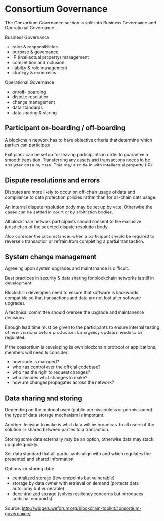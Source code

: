 # Consortium Governance

The Consortium Governance section is split into Business Governance and Operational Governance.

Business Governance
 - roles & responsibilities
 - purpose & governance
 - IP (intellectual property) management
 - competition and inclusion
 - liability & role management
 - strategy & economics

Operational Governance
- on/off- boarding
- dispute resolution
- change management
- data standards
- data sharing & storing

## Participant on-boarding / off-boarding
A blockchain network has to have objective criteria that determine which parties can participate.

Exit plans can be set up for leaving participants in order to guarantee a smooth transition. Transferring any assets and transactions needs to be analyzed case by case. This may also tie in with intellectual property (IP).

## Dispute resolutions and errors
Disputes are more likely to occur on off-chain usage of data and compliance to data protection policies rather than for on-chain data usage.

An internal dispute resolution body may be set up by vote. Otherwise the cases can be settled in court or by arbitration bodies.

All blockchain network participants should consent to the exclusive jurisdiction of the selected dispute resolution body.

Also consider the circumstances when a participant should be required to reverse a transaction or refrain from completing a partial transaction.

## System change management
Agreeing upon system upgrades and maintanance is difficult.

Best practices in security & data sharing for blockchain networks is still in development.

Blockchain developers need to ensure that software is backwards compatible so that transactions and data are not lost after software upgrades.

A technical committee should oversee the upgrade and maintanence decisions.

Enough lead time must be given to the participants to ensure internal testing of new versions before production. Emergency updates needs to be regulated.

If the consortium is developing its own blockchain protocol or applications, members will need to consider:
 - how code is managed?
 - who has control over the official codebase?
 - who has the right to request changes?
 - who decides what changes to make?
 - how are changes propagated across the network?

## Data sharing and storing
Depending on the protocol used (public permissionless or permissioned) the type of data storage mechanism is important.

Another decision to make is what data will be broadcast to all users of the solution or shared between parties to a transaction.

Storing some data externally may be an option, otherwise data may stack up quite quickly.

Set data standard that all participants align with and which regulates the presented and shared information.

Options for storing data:
 - centralized storage (few endpoints but vulnerable)
 - storage by data owner with retrieval on demand (protects data autonomy but vulnerable)
 - decentralized storage (solves resiliency concerns but introduces addional endpoints)


Source: http://widgets.weforum.org/blockchain-toolkit/consortium-governance/
